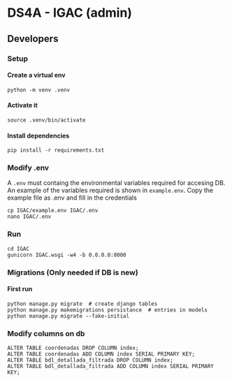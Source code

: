 # DS4A - IGAC (admin)

## Developers
### Setup
#### Create a virtual env
```
python -m venv .venv
```
#### Activate it
```
source .venv/bin/activate
```

#### Install dependencies
```
pip install -r requirements.txt
```

### Modify .env
A `.env` must containg the environmental variables required for accesing DB. 
An example of the variables required is shown in `example.env`. Copy the example file as .env and fill in the credentials
```
cp IGAC/example.env IGAC/.env
nano IGAC/.env
```

### Run
```
cd IGAC
gunicorn IGAC.wsgi -w4 -b 0.0.0.0:8000
```

### Migrations (Only needed if DB is new)
#### First run
```
python manage.py migrate  # create django tables
python manage.py makemigrations persistance  # entries in models
python manage.py migrate --fake-initial
```

### Modify columns on db
```
ALTER TABLE coordenadas DROP COLUMN index;
ALTER TABLE coordenadas ADD COLUMN index SERIAL PRIMARY KEY;
ALTER TABLE bdl_detallada_filtrada DROP COLUMN index;
ALTER TABLE bdl_detallada_filtrada ADD COLUMN index SERIAL PRIMARY KEY;
```
